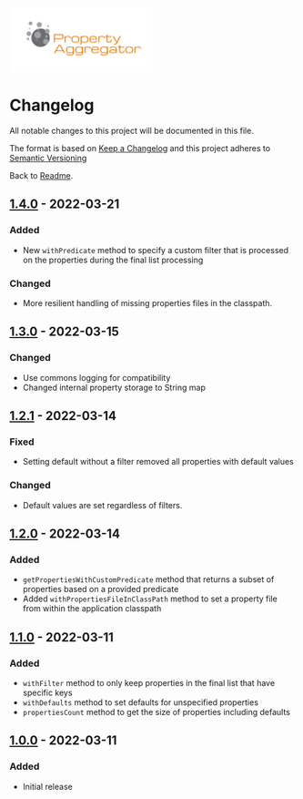![Property Aggregator Logo](logo.png)

# Changelog

All notable changes to this project will be documented in this file.

The format is based on [Keep a Changelog](http://keepachangelog.com/en/1.0.0/)
and this project adheres to
[Semantic Versioning](http://semver.org/spec/v2.0.0.html)

Back to [Readme](README.md).

[1.4.0]: https://github.com/bischoffdev/property-aggregator/compare/v1.3.0...v1.4.0
[1.3.0]: https://github.com/bischoffdev/property-aggregator/compare/v1.2.1...v1.3.0
[1.2.1]: https://github.com/bischoffdev/property-aggregator/compare/v1.2.0...v1.2.1
[1.2.0]: https://github.com/bischoffdev/property-aggregator/compare/v1.1.0...v1.2.0
[1.1.0]: https://github.com/bischoffdev/property-aggregator/compare/v1.0.0...v1.1.0
[1.0.0]: https://github.com/bischoffdev/property-aggregator/tree/v1.0.0

## [1.4.0] - 2022-03-21

### Added
* New `withPredicate` method to specify a custom filter that is processed on 
  the properties during the final list processing

### Changed
* More resilient handling of missing properties files in the classpath.

## [1.3.0] - 2022-03-15

### Changed
* Use commons logging for compatibility
* Changed internal property storage to String map

## [1.2.1] - 2022-03-14

### Fixed
* Setting default without a filter removed all properties with default values

### Changed
* Default values are set regardless of filters.

## [1.2.0] - 2022-03-14

### Added
* `getPropertiesWithCustomPredicate` method that returns a subset of
  properties based on a provided predicate
* Added `withPropertiesFileInClassPath` method to set a property file from 
  within the application classpath

## [1.1.0] - 2022-03-11

### Added
* `withFilter` method to only keep properties in the final list that have 
  specific keys
* `withDefaults` method to set defaults for unspecified properties
* `propertiesCount` method to get the size of properties including defaults

## [1.0.0] - 2022-03-11

### Added
* Initial release